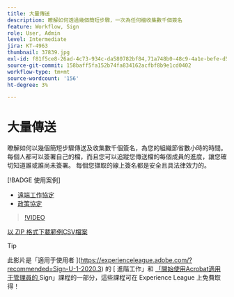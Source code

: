 ```yaml
---
title: 大量傳送
description: 瞭解如何透過幾個簡短步驟，一次為任何檔收集數千個簽名
feature: Workflow, Sign
role: User, Admin
level: Intermediate
jira: KT-4963
thumbnail: 37839.jpg
exl-id: f81f5ce8-26ad-4c73-934c-da580782bf84,71a748b0-48c9-4a1e-befe-d5f311d6c05e
source-git-commit: 158baff5fa152b74fa834162acfbf8b9e1cd0402
workflow-type: tm+mt
source-wordcount: '156'
ht-degree: 3%

---
```


# 大量傳送

瞭解如何以幾個簡短步驟傳送及收集數千個簽名，為您的組織節省數小時的時間。 每個人都可以簽署自己的檔，而且您可以追蹤您傳送檔的每個成員的進度，讓您確切知道誰或誰尚未簽署。 每個您擷取的線上簽名都是安全且具法律效力的。

[!BADGE 使用案例]

* [遠端工作協定](https://experienceleague.adobe.com/docs/document-cloud-learn/sign-learning-hub/expand/recipes/gov/usecasegovtelework.html?lang=en)
* [政策協定](https://experienceleague.adobe.com/docs/document-cloud-learn/sign-learning-hub/expand/recipes/com/usecasecompolicy.html?lang=en)

>[!VIDEO](https://video.tv.adobe.com/v/33655?quality=12&learn=on&hidetitle=true)

[以 ZIP 格式下載範例CSV檔案](../assets/sendInBulkSample.zip)

>[!TIP]
>
此影片是「適用于使用者 ](https://experienceleague.adobe.com/?recommended=Sign-U-1-2020.3) 的 [ 進階工作」和 [ 「開始使用Acrobat適用于管理員的 ](https://experienceleague.adobe.com/?recommended=Sign-A-1-2020.2) Sign」課程的一部分，這些課程可在 Experience League 上免費取得！
